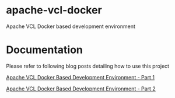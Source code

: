 # apache-vcl-docker
Apache VCL Docker based development environment

# Documentation
Please refer to following blog posts detailing how to use this project

[Apache VCL Docker Based Development Environment - Part 1](https://medium.com/@junaid.ali/apache-vcl-docker-containers-fe06159d8f59)

[Apache VCL Docker Based Development Environment - Part 2](https://medium.com/@junaid.ali/apache-vcl-docker-based-development-environment-part-2-5abdbc8d73e6)
